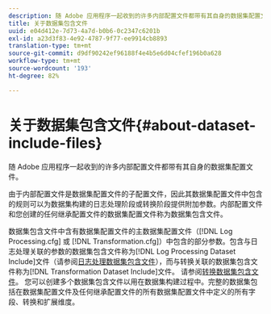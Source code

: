 ```yaml
---
description: 随 Adobe 应用程序一起收到的许多内部配置文件都带有其自身的数据集配置文件。
title: 关于数据集包含文件
uuid: e04d412e-7d73-4a7d-b0b6-0c2347c6201b
exl-id: a23d3f83-4e92-4787-9f77-ee9914cb8893
translation-type: tm+mt
source-git-commit: d9df90242ef96188f4e4b5e6d04cfef196b0a628
workflow-type: tm+mt
source-wordcount: '193'
ht-degree: 82%

---
```


# 关于数据集包含文件{#about-dataset-include-files}

随 Adobe 应用程序一起收到的许多内部配置文件都带有其自身的数据集配置文件。

由于内部配置文件是数据集配置文件的子配置文件，因此其数据集配置文件中包含的规则可以为数据集构建的日志处理阶段或转换阶段提供附加参数。内部配置文件和您创建的任何继承配置文件的数据集配置文件称为数据集包含文件。

数据集包含文件中含有数据集配置文件的主数据集配置文件（[!DNL Log Processing.cfg] 或 [!DNL Transformation.cfg]）中包含的部分参数。包含与日志处理关联的参数的数据集包含文件称为[!DNL Log Processing Dataset Include]文件（请参阅[日志处理数据集包含文件](../../../home/c-dataset-const-proc/c-dataset-inc-files/c-types-dataset-inc-files/c-log-proc-dataset-inc-files/c-log-proc-dataset-inc-files.md#concept-999475a22519432e98844622ca95b6ab)），而与转换关联的数据集包含文件称为[!DNL Transformation Dataset Include]文件。 请参阅[转换数据集包含文件](../../../home/c-dataset-const-proc/c-dataset-inc-files/c-types-dataset-inc-files/c-trans-dataset-inc-files.md#concept-c64aa78ed9ce40b8a0f4932c82ff5ace)。 您可以创建多个数据集包含文件以用在数据集构建过程中。完整的数据集包括在数据集配置文件及任何继承配置文件的所有数据集配置文件中定义的所有字段、转换和扩展维度。
